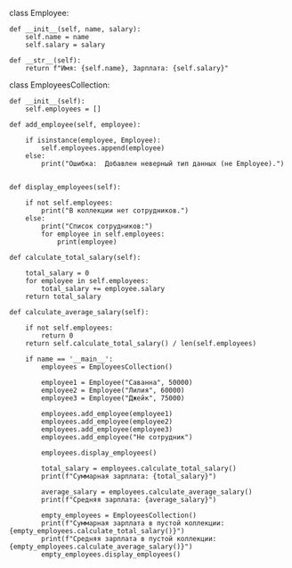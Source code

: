 class Employee:

    def __init__(self, name, salary):
        self.name = name
        self.salary = salary

    def __str__(self):
        return f"Имя: {self.name}, Зарплата: {self.salary}"


class EmployeesCollection:
    
    def __init__(self):
        self.employees = []

    def add_employee(self, employee):
        
        if isinstance(employee, Employee):
            self.employees.append(employee)
        else:
            print("Ошибка:  Добавлен неверный тип данных (не Employee).")


    def display_employees(self):
       
        if not self.employees:
            print("В коллекции нет сотрудников.")
        else:
            print("Список сотрудников:")
            for employee in self.employees:
                print(employee)

    def calculate_total_salary(self):
        
        total_salary = 0
        for employee in self.employees:
            total_salary += employee.salary
        return total_salary

    def calculate_average_salary(self):
        
        if not self.employees:
            return 0  
        return self.calculate_total_salary() / len(self.employees)

        if name == '__main__':
            employees = EmployeesCollection()
            
            employee1 = Employee("Саванна", 50000)
            employee2 = Employee("Лилия", 60000)
            employee3 = Employee("Джейк", 75000)
            
            employees.add_employee(employee1)
            employees.add_employee(employee2)
            employees.add_employee(employee3)
            employees.add_employee("Не сотрудник")
            
            employees.display_employees()
            
            total_salary = employees.calculate_total_salary()
            print(f"Суммарная зарплата: {total_salary}")
            
            average_salary = employees.calculate_average_salary()
            print(f"Средняя зарплата: {average_salary}")
            
            empty_employees = EmployeesCollection()
            print(f"Суммарная зарплата в пустой коллекции: {empty_employees.calculate_total_salary()}")
            print(f"Средняя зарплата в пустой коллекции: {empty_employees.calculate_average_salary()}")
            empty_employees.display_employees()
